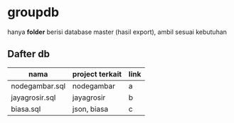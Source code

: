 # groupdb
hanya **folder** berisi database master (hasil export), ambil sesuai kebutuhan
## Dafter db
nama| project terkait| link
------------ | ------------- | -------------
nodegambar.sql| nodegambar|a
jayagrosir.sql| jayagrosir|b
biasa.sql| json, biasa|c
